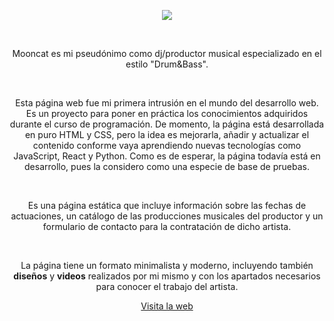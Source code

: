 
<p align="center">
  <img  src="https://github.com/user-attachments/assets/4ccc727f-c67b-4a03-8d1f-8c11aeef3d61">
</p>
<br/>


<p align="center">Mooncat es mi pseudónimo como dj/productor musical especializado en el estilo "Drum&Bass".</p><br/>
<p align="center">Esta página web fue mi primera intrusión en el mundo del desarrollo web. Es un proyecto para poner en práctica los conocimientos adquiridos durante el curso de programación. De momento, la página está desarrollada en puro HTML y CSS, pero la idea es mejorarla, añadir y actualizar el contenido conforme vaya aprendiendo nuevas tecnologías como JavaScript, React y Python. Como es de esperar, la página todavía está en desarrollo, pues la considero como una especie de base de pruebas.</p><br/>
<p align="center">Es una página estática que incluye información sobre las fechas de actuaciones, un catálogo de las producciones musicales del productor y un formulario de contacto para la contratación de dicho artista.</p><br/>
<p align="center">La página tiene un formato minimalista y moderno, incluyendo también <strong>diseños</strong> y <strong>videos</strong> realizados por mi mismo y con los apartados necesarios para conocer el trabajo del artista.</p>

<p align="center"><a href="https://zasmooncat.github.io/MooncatWeb/" target= "_blank">Visita la web</a></p>



